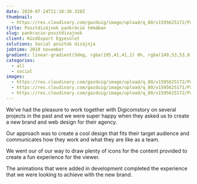 ```yaml
---
date: 2020-07-24T21:10:30.320Z
thumbnail:
  - https://res.cloudinary.com/gazduig/image/upload/q_80/v1595625172/Pankr%C3%A1ci%C3%B3/Frame_56_bh3h3w.webp
title: Posztdizájnok pankráció témában
slug: pankracio-posztdizajnok
client: Küzdősport Egyesület
solutions: Social posztok dizájnja
jobtime: 2019 november
gradient: linear-gradient(5deg, rgba(195,41,41,1) 0%, rgba(149,53,53,0) 71%)
categories:
  - all
  - social
images:
  - https://res.cloudinary.com/gazduig/image/upload/q_80/v1595625172/Pankr%C3%A1ci%C3%B3/Frame_56_bh3h3w.webp
  - https://res.cloudinary.com/gazduig/image/upload/q_80/v1595625171/Pankr%C3%A1ci%C3%B3/Frame_55_qcqltv.webp
  - https://res.cloudinary.com/gazduig/image/upload/q_80/v1595625172/Pankr%C3%A1ci%C3%B3/Frame_57_fw22gl.webp
---
```

<!--StartFragment-->

We’ve had the pleasure to work together with Digicomstory on several projects in the past and we were super happy when they asked us to create a new brand and web design for their agency.

Our approach was to create a cool design that fits their target audience and communicates how they work and what they are like as a team.

We went our of our way to draw plenty of icons for the content provided to create a fun experience for the viewer.

The animations that were added in development completed the experience that we were looking to achieve with the new brand.

<!--EndFragment-->